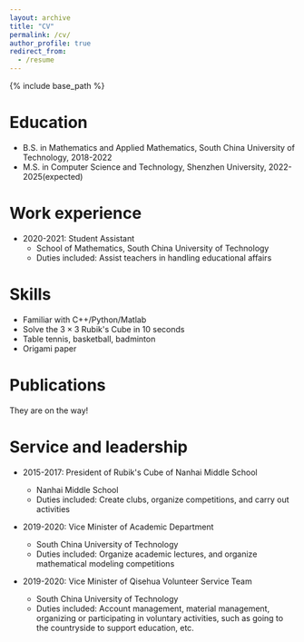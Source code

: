 ```yaml
---
layout: archive
title: "CV"
permalink: /cv/
author_profile: true
redirect_from:
  - /resume
---
```


{% include base_path %}

Education
======
* B.S. in Mathematics and Applied Mathematics, South China University of Technology, 2018-2022
* M.S. in Computer Science and Technology, Shenzhen University, 2022-2025(expected)

Work experience
======
* 2020-2021: Student Assistant
  * School of Mathematics, South China University of Technology
  * Duties included: Assist teachers in handling educational affairs
  
Skills
======
* Familiar with C++/Python/Matlab
* Solve the $3 \times 3$ Rubik's Cube in 10 seconds
* Table tennis, basketball, badminton
* Origami paper

Publications
======
  They are on the way!
  
Service and leadership
======
* 2015-2017: President of Rubik's Cube of Nanhai Middle School
  * Nanhai Middle School
  * Duties included: Create clubs, organize competitions, and carry out activities

* 2019-2020: Vice Minister of Academic Department
  * South China University of Technology
  * Duties included: Organize academic lectures, and organize mathematical modeling competitions

* 2019-2020: Vice Minister of Qisehua Volunteer Service Team
  * South China University of Technology
  * Duties included: Account management, material management, organizing or participating in voluntary activities, such as going to the countryside to support education, etc.
